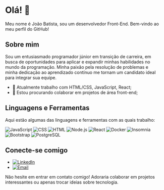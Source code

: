# Olá! 👋

Meu nome é João Batista, sou um desenvolvedor Front-End. Bem-vindo ao meu perfil do GitHub!

## Sobre mim

Sou um entusiasmado programador júnior em transição de carreira, em busca de oportunidades para aplicar e expandir minhas habilidades no mundo da programação. Minha paixão pela resolução de problemas e minha dedicação ao aprendizado contínuo me tornam um candidato ideal para integrar sua equipe.

- 🌱 Atualmente trabalho com HTML/CSS, JavaScript, React;
- 👯 Estou procurando colaborar em projetos de área front-end;

## Linguagens e Ferramentas

Aqui estão algumas das linguagens e ferramentas com as quais trabalho:

![JavaScript](https://img.shields.io/badge/-JavaScript-black?style=for-the-badge&logo=javascript)
![CSS](https://img.shields.io/badge/-CSS3-black?style=for-the-badge&logo=css3)
![HTML](https://img.shields.io/badge/-HTML5-black?style=for-the-badge&logo=html5)
![Node.js](https://img.shields.io/badge/-Node.js-black?style=for-the-badge&logo=node.js)
![React](https://img.shields.io/badge/-React-black?style=for-the-badge&logo=react)
![Docker](https://img.shields.io/badge/-Docker-black?style=for-the-badge&logo=docker)
![Insomnia](https://img.shields.io/badge/-Insomnia-black?style=for-the-badge&logo=insomnia)
![Bootstrap](https://img.shields.io/badge/-Bootstrap-black?style=for-the-badge&logo=bootstrap)
![PostgreSQL](https://img.shields.io/badge/-PostgreSQL-black?style=for-the-badge&logo=postgresql)

## Conecte-se comigo

- [![LinkedIn](https://img.shields.io/badge/-LinkedIn-black?style=for-the-badge&logo=linkedin)](www.linkedin.com/in/joão-batista-ds)
- [![Email](https://img.shields.io/badge/-Email-black?style=for-the-badge&logo=gmail)](mailto:joaobatiista.ds@gmail.com)

Não hesite em entrar em contato comigo! Adoraria colaborar em projetos interessantes ou apenas trocar ideias sobre tecnologia.
